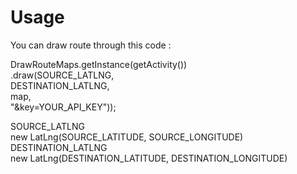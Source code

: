 # Usage
You can draw route through this code : </br>

DrawRouteMaps.getInstance(getActivity()) </br>
                                    .draw(SOURCE_LATLNG,</br>
                                          DESTINATION_LATLNG,</br>
                                            map,</br>
                                            "&key=YOUR_API_KEY"));</br>
                                            
SOURCE_LATLNG </br>
new LatLng(SOURCE_LATITUDE, SOURCE_LONGITUDE)                                 
DESTINATION_LATLNG </br> 
new LatLng(DESTINATION_LATITUDE, DESTINATION_LONGITUDE)
